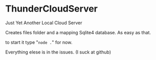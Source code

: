 # ThunderCloudServer
Just Yet Another Local Cloud Server

Creates files folder and a mapping Sqlite4 database. As easy as that.

to start it type "`node .`" for now.

Everything elese is in the issues. (I suck at github)